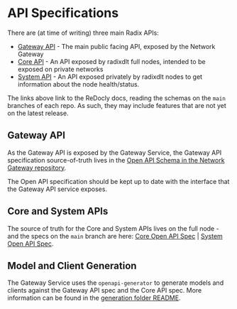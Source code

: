 # API Specifications

There are (at time of writing) three main Radix APIs:

* [Gateway API](https://redocly.github.io/redoc/?url=https://raw.githubusercontent.com/radixdlt/radixdlt-network-gateway/main/gateway-api-schema.yaml) - The main public facing API, exposed by the Network Gateway
* [Core API](https://redocly.github.io/redoc/?url=https://raw.githubusercontent.com/radixdlt/radixdlt/main/radixdlt-core/radixdlt/src/main/java/com/radixdlt/api/core/api.yaml) - An API exposed by radixdlt full nodes, intended to be exposed on private networks
* [System API](https://redocly.github.io/redoc/?url=https://raw.githubusercontent.com/radixdlt/radixdlt/main/radixdlt-core/radixdlt/src/main/java/com/radixdlt/api/system/api.yaml) - An API exposed privately by radixdlt nodes to get information about the node health/status.

The links above link to the ReDocly docs, reading the schemas on the `main` branches of each repo. As such, they may include features that are not yet on the latest release.

## Gateway API

As the Gateway API is exposed by the Gateway Service, the Gateway API specification source-of-truth lives in the [Open API Schema in the Network Gateway repository](../gateway-api-schema.yaml).

The Open API specification should be kept up to date with the interface that the Gateway API service exposes.

## Core and System APIs

The source of truth for the Core and System APIs lives on the full node - and the specs on the `main` branch are here: [Core Open API Spec](https://github.com/radixdlt/radixdlt/blob/main/radixdlt-core/radixdlt/src/main/java/com/radixdlt/api/core/api.yaml) | [System Open API Spec](https://github.com/radixdlt/radixdlt/blob/main/radixdlt-core/radixdlt/src/main/java/com/radixdlt/api/system/api.yaml).

## Model and Client Generation

The Gateway Service uses the `openapi-generator` to generate models and clients against the Gateway API spec and the Core API spec. More information can be found in the [generation folder README](../generation).
